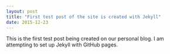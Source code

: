 ```yaml
---
layout: post
title: "First test post of the site is created with Jekyll"
date: 2015-12-23
---
```


This is the first test post being created on our personal blog. I am attempting to set up Jekyll with GitHub pages.
